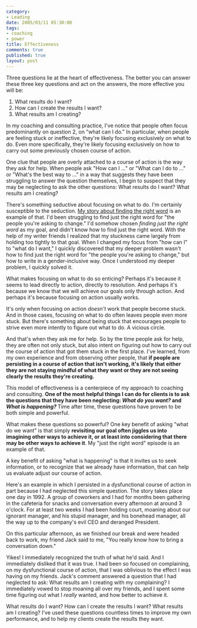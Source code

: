 ```yaml
--- 
category: 
- Leading
date: 2005/03/11 05:30:00
tags: 
- coaching
- power
title: Effectiveness
comments: true
published: true
layout: post
---
```


<p>Three questions lie at the heart of effectiveness.  The better you can answer these three key questions and act on the answers, the more effective you will be:</p>
<ol>
<li>What results do I want?</li>
<li>How can I create the results I want?</li>
<li>What results am I creating?</li>
</ol>
<p>In my coaching and consulting practice, I've notice that people often focus predominantly on question 2, on "what can I do."  In particular, when people are feeling stuck or ineffective, they're likely focusing exclusively on what to do.  Even more specifically, they're likely focusing exclusively on how to carry out some previously chosen course of action.</p>
<p>One clue that people are overly attached to a course of action is the way they ask for help.  When people ask "How can I ..." or "What can I do to ..." or "What's the best way to ..." in a way that suggests they have been struggling to answer the question themselves, I begin to suspect that they may be neglecting to ask the other questions:  What results do I want?  What results am I creating?</p>
<p>There's something seductive about focusing on what to do.  I'm certainly susceptible to the seduction.  <a href="/cwd/2004/03/needs_and_wants.html">My story about finding the right word</a> is an example of that.  I'd been struggling to find just the right word for "the people you're asking to change."  I'd somehow chosen <em>finding just the right word</em> as my goal, and didn't know how to find just the right word.  With the help of my writer friends I realized that my stuckness came largely from holding too tightly to that goal.  When I changed my focus from "how can I" to "what do I want," I quickly discovered that my deeper problem wasn't how to find just the right word for "the people you're asking to change," but how to write in a gender-inclusive way.  Once I understood my deeper problem, I quickly solved it.</p>
<p>What makes focusing on what to do so enticing?  Perhaps it's because it seems to lead directly to action, directly to resolution.  And perhaps it's because we know that we will achieve our goals only through action.  And perhaps it's because focusing on action usually works.</p>
<p>It's only when focusing on action <em>doesn't</em> work that people become stuck.  And in those cases, focusing on what to do often leaves people even more stuck.  But there's something about being stuck that encourages people to strive even more intently to figure out what to do.  A vicious circle.</p>
<p>And that's when they ask me for help.  So by the time people ask for help, they are often not only stuck, but also intent on figuring out how to carry out the course of action that got them stuck in the first place.  I've learned, from my own experience and from observing other people, that <strong>if people are persisting in a course of action that isn't working, it's likely that either they are not staying mindful of what they want or they are not seeing clearly the results they're creating.</strong>
</p>
<p>This model of effectiveness is a centerpiece of my approach to coaching and consulting.  <strong>One of the most helpful things I can do for clients is to ask the questions that they have been neglecting:  <em>What do you want?</em> and <em>What is happening?</em>
</strong>  Time after time, these questions have proven to be both simple and powerful.</p>
<p>What makes these questions so powerful?  One key benefit of asking "what do we want" is that simply <strong>revisiting our goal often jiggles us into imagining other ways to achieve it, or at least into considering that there may be other ways to achieve it</strong>.  My "just the right word" episode is an example of that.</p>
<p>A key benefit of asking "what is happening" is that it invites us to seek information, or to recognize that we already have information, that can help us evaluate adjust our course of action.</p>
<p>Here's an example in which I persisted in a dysfunctional course of action in part because I had neglected this simple question.  The story takes place one day in 1992.  A group of coworkers and I had for months been gathering in the cafeteria for snacks and conversation every afternoon at around 3 o'clock.  For at least two weeks I had been holding court, moaning about our ignorant manager, and his stupid manager, and his bonehead manager, all the way up to the company's evil CEO and deranged President.</p>
<p>On this particular afternoon, as we finished our break and were headed back to work, my friend Jack said to me, "You really know how to bring a conversation down."</p>
<p>Yikes!  I immediately recognized the truth of what he'd said. And I immediately disliked that it was true.  I had been so focused on complaining, on my dysfunctional course of action, that I was oblivious to the effect I was having on my friends.  Jack's comment answered a question that I had neglected to ask:  What results am I creating with my complaining?  I immediately vowed to stop moaning all over my friends, and I spent some time figuring out what I <em>really</em> wanted, and how better to achieve it.</p>
<p>What results do I want?  How can I create the results I want?  What results am I creating?  I've used these questions countless times to improve my own performance, and to help my clients create the results they want.</p>

